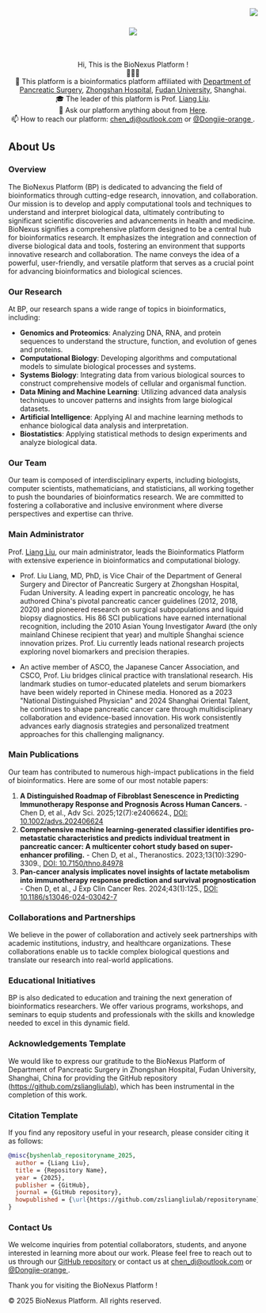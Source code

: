 <img align="right" src="https://visitor-badge.laobi.icu/badge?page_id=byshenlab..github">

<h1 align="center">
  <a href="https://git.io/typing-svg">
    <img src="https://readme-typing-svg.herokuapp.com?font=Libre+Baskerville&duration=3000&pause=350&center=true&vCenter=true&random=false&width=520&lines=This+is+the+BioNexus+Platform+in+Liu+Lab+%F0%9F%91%A8%E2%80%8D%E2%9A%95%EF%B8%8F%E2%80%8D;Nice+to+meet+you+%F0%9F%98%80;Feel+free+to+contact+us+%F0%9F%92%95">
  </a>
</h1>


<br>
<p align="center">
  Hi, This is the BioNexus Platform !
  <br>
  🌟🌟🌟
  <br>
  🔬 This platform is a bioinformatics platform affiliated with <a href="https://www.zs-hospital.sh.cn/jiuyi/yisheng/content/248.html" title="Issues">Department of Pancreatic Surgery</a>, <a href="https://www.zs-hospital.sh.cn/" title="Issues">Zhongshan Hospital</a>,  <a href="https://www.fudan.edu.cn/" title="Issues">Fudan University</a>, Shanghai.  
  <br>
  🎓 The leader of this platform is Prof. <a href="https://baike.baidu.com/item/%E5%88%98%E4%BA%AE/65680191" title="Issues">Liang Liu</a>.
  <br>
  💬 Ask our platform anything about from <a href="https://github.com/orgs/zsliangliulab/discussions" title="Issues">Here</a>.
  <br>
  📫 How to reach our platform: <a href="mailto: chen_dj@outlook.com">chen_dj@outlook.com</a> or <a href="https://github.com/Dongjie-orange"> @Dongjie-orange </a>.
</p>

## About Us


### Overview
The BioNexus Platform (BP) is dedicated to advancing the field of bioinformatics through cutting-edge research, innovation, and collaboration. Our mission is to develop and apply computational tools and techniques to understand and interpret biological data, ultimately contributing to significant scientific discoveries and advancements in health and medicine. BioNexus signifies a comprehensive platform designed to be a central hub for bioinformatics research. It emphasizes the integration and connection of diverse biological data and tools, fostering an environment that supports innovative research and collaboration. The name conveys the idea of a powerful, user-friendly, and versatile platform that serves as a crucial point for advancing bioinformatics and biological sciences.

### Our Research
At BP, our research spans a wide range of topics in bioinformatics, including:

- **Genomics and Proteomics**: Analyzing DNA, RNA, and protein sequences to understand the structure, function, and evolution of genes and proteins.
- **Computational Biology**: Developing algorithms and computational models to simulate biological processes and systems.
- **Systems Biology**: Integrating data from various biological sources to construct comprehensive models of cellular and organismal function.
- **Data Mining and Machine Learning**: Utilizing advanced data analysis techniques to uncover patterns and insights from large biological datasets.
- **Artificial Intelligence**: Applying AI and machine learning methods to enhance biological data analysis and interpretation.
- **Biostatistics**: Applying statistical methods to design experiments and analyze biological data.

### Our Team
Our team is composed of interdisciplinary experts, including biologists, computer scientists, mathematicians, and statisticians, all working together to push the boundaries of bioinformatics research. We are committed to fostering a collaborative and inclusive environment where diverse perspectives and expertise can thrive.

### Main Administrator
Prof. [Liang Liu](https://baike.baidu.com/item/%E5%88%98%E4%BA%AE/65680191), our main administrator, leads the Bioinformatics Platform with extensive experience in bioinformatics and computational biology. 

- Prof. Liu Liang, MD, PhD, is Vice Chair of the Department of General Surgery and Director of Pancreatic Surgery at Zhongshan Hospital, Fudan University. A leading expert in pancreatic oncology, he has authored China's pivotal pancreatic cancer guidelines (2012, 2018, 2020) and pioneered research on surgical subpopulations and liquid biopsy diagnostics. His 86 SCI publications have earned international recognition, including the 2010 Asian Young Investigator Award (the only mainland Chinese recipient that year) and multiple Shanghai science innovation prizes. Prof. Liu currently leads national research projects exploring novel biomarkers and precision therapies.

- An active member of ASCO, the Japanese Cancer Association, and CSCO, Prof. Liu bridges clinical practice with translational research. His landmark studies on tumor-educated platelets and serum biomarkers have been widely reported in Chinese media. Honored as a 2023 "National Distinguished Physician" and 2024 Shanghai Oriental Talent, he continues to shape pancreatic cancer care through multidisciplinary collaboration and evidence-based innovation. His work consistently advances early diagnosis strategies and personalized treatment approaches for this challenging malignancy.

### Main Publications
Our team has contributed to numerous high-impact publications in the field of bioinformatics. Here are some of our most notable papers:

1. **A Distinguished Roadmap of Fibroblast Senescence in Predicting Immunotherapy Response and Prognosis Across Human Cancers.** - Chen D, et al., Adv Sci. 2025;12(7):e2406624., [DOI: 10.1002/advs.202406624](https://gut.bmj.com/content/72/5/958.long)
2. **Comprehensive machine learning-generated classifier identifies pro-metastatic characteristics and predicts individual treatment in pancreatic cancer: A multicenter cohort study based on super-enhancer profiling.** - Chen D, et al., Theranostics. 2023;13(10):3290-3309., [DOI: 10.7150/thno.84978](https://advanced.onlinelibrary.wiley.com/doi/10.1002/advs.202406624)
3. **Pan-cancer analysis implicates novel insights of lactate metabolism into immunotherapy response prediction and survival prognostication** - Chen D, et al., J Exp Clin Cancer Res. 2024;43(1):125., [DOI: 10.1186/s13046-024-03042-7](https://jeccr.biomedcentral.com/articles/10.1186/s13046-024-03042-7)

### Collaborations and Partnerships
We believe in the power of collaboration and actively seek partnerships with academic institutions, industry, and healthcare organizations. These collaborations enable us to tackle complex biological questions and translate our research into real-world applications.

### Educational Initiatives
BP is also dedicated to education and training the next generation of bioinformatics researchers. We offer various programs, workshops, and seminars to equip students and professionals with the skills and knowledge needed to excel in this dynamic field.

### Acknowledgements Template

We would like to express our gratitude to the BioNexus Platform of Department of Pancreatic Surgery in Zhongshan Hospital, Fudan University, Shanghai, China for providing the GitHub repository (https://github.com/zsliangliulab), which has been instrumental in the completion of this work.

### Citation Template

If you find any repository useful in your research, please consider citing it as follows:

```bibtex
@misc{byshenlab_repositoryname_2025,
  author = {Liang Liu},
  title = {Repository Name},
  year = {2025},
  publisher = {GitHub},
  journal = {GitHub repository},
  howpublished = {\url{https://github.com/zsliangliulab/repositoryname}},
}
```

### Contact Us
We welcome inquiries from potential collaborators, students, and anyone interested in learning more about our work. Please feel free to reach out to us through our [GitHub repository](https://github.com/zsliangliulab) or contact us at [chen_dj@outlook.com](mailto:chen_dj@outlook.com) or <a href="https://github.com/Dongjie-orange"> @Dongjie-orange </a>.

Thank you for visiting the BioNexus Platform !

© 2025 BioNexus Platform. All rights reserved.
